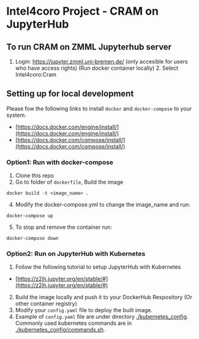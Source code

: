 # Intel4coro Project - CRAM on JupyterHub


## To run CRAM on ZMML Jupyterhub server

1. Login: https://jupyter.zmml.uni-bremen.de/ (only accesible for users who have access rights)
(Run docker container locally) 2. Select Intel4coro:Cram

## Setting up for local development
Please fow the following links to install `docker` and `docker-compose` to your system.
- [https://docs.docker.com/engine/install/](https://docs.docker.com/engine/install/)
- [https://docs.docker.com/compose/install/](https://docs.docker.com/compose/install/)

###  Option1: Run with docker-compose
1. Clone this repo
3. Go to folder of `dockerfile`, Build the image
```
docker build -t <image_name> .
```
4. Modify the docker-compose.yml to change the image_name and run:
```
docker-compose up
```
5. To stop and remove the container run:
```
docker-compose down
```

###  Option2: Run on JupyterHub with Kubernetes
1. Follow the following tutorial to setup JupyterHub with Kubernetes
- [https://z2jh.jupyter.org/en/stable/#](https://z2jh.jupyter.org/en/stable/#)
2. Build the image locally and push it to your DockerHub Respository (Or other container registry)
3. Modify your `config.yaml` file to deploy the built image.
4. Example of `config.yaml` file are under directory [./kubernetes_config](./kubernetes_config). Commonly used kubernetes commands are in [./kubernetes_config/commands.sh](./kubernetes_config/commands.sh).
